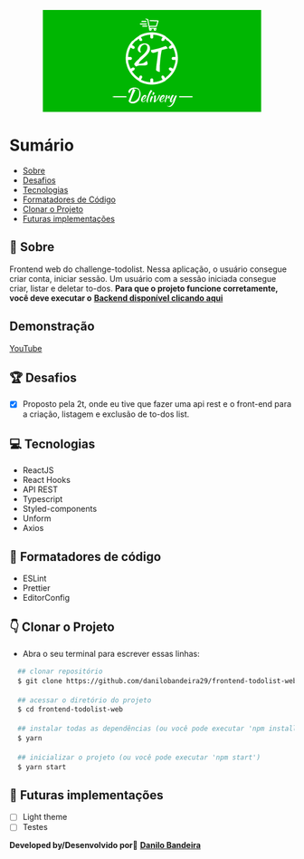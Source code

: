 <p align="center">
  <img src="./2tdelivery.png" alt="2t logo"/>
</p>

# Sumário
- [Sobre](#-Sobre)
- [Desafios](#-Desafios)
- [Tecnologias](#-Tecnologias)
- [Formatadores de Código](#-Formatadores-de-Código)
- [Clonar o Projeto](#-Clonar-o-Projeto)
- [Futuras implementações](#-Futuras-implementações)


## 📝 Sobre
Frontend web do challenge-todolist. Nessa aplicação, o usuário consegue criar conta, iniciar sessão. Um usuário com a sessão iniciada consegue criar, listar e deletar to-dos.
**Para que o projeto funcione corretamente, você deve executar o**
<a href="https://github.com/danilobandeira29/challenge-todolist" target="_blank">**Backend disponível clicando aqui**</a>

## Demonstração
[YouTube](https://youtu.be/OUqt1QkW7Tw)

## 🏆 Desafios
- [x] Proposto pela 2t, onde eu tive que fazer uma api rest e o front-end para a criação, listagem e exclusão de to-dos list.

## 💻 Tecnologias
- ReactJS
- React Hooks
- API REST
- Typescript
- Styled-components
- Unform
- Axios

## 💅 Formatadores de código
- ESLint
- Prettier
- EditorConfig

## 👇 Clonar o Projeto
- Abra o seu terminal para escrever essas linhas:
```bash
  ## clonar repositório
  $ git clone https://github.com/danilobandeira29/frontend-todolist-web.git

  ## acessar o diretório do projeto
  $ cd frontend-todolist-web

  ## instalar todas as dependências (ou você pode executar 'npm install')
  $ yarn

  ## inicializar o projeto (ou você pode executar 'npm start')
  $ yarn start
```

## 🔮 Futuras implementações
- [ ] Light theme
- [ ] Testes

**Developed by/Desenvolvido por**👻
<a href="https://www.linkedin.com/in/danilo-bandeira-4411851a4/">**Danilo Bandeira</a>**
